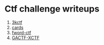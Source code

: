 # Ctf challenge writeups

1. [3kctf](https://blog.harshkhuha.in/writeups/3kctf-challenge/)
2. [cards](https://blog.harshkhuha.in/writeups/cards/)
3. [fword-ctf](https://blog.harshkhuha.in/writeups/fword/)
4. [GACTF-XCTF](https://blog.harshkhuha.in/writeups/GACTF/)
